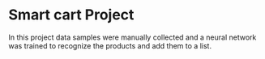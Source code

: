 # Smart cart Project

In this project data samples were manually collected and a neural network was trained to recognize the products and add them to a list.

